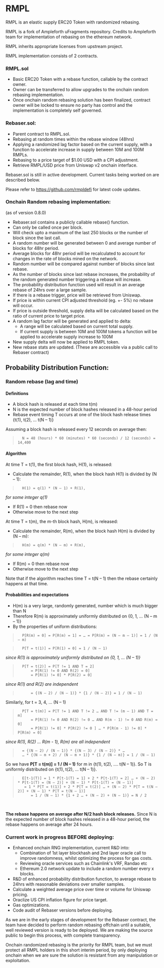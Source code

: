 # RMPL

RMPL is an elastic supply ERC20 Token with randomized rebasing.

RMPL is a fork of Ampleforth uFragments repository. Credits to
Ampleforth team for implementation of rebasing on the ethereum network.

RMPL inherits appropriate licenses from upstream project.

RMPL implementation consists of 2 contracts.

### RMPL.sol

-   Basic ERC20 Token with a rebase function, callable by the contract
    owner.
-   Owner can be transferred to allow upgrades to the onchain random
    rebasing implementation.
-   Once onchain random rebasing solution has been finalized, contract
    owner will be locked to ensure no party has control and the
    implementation is completely self governed.

### Rebaser.sol:

-   Parent contract to RMPL.sol.
-   Rebasing at random times within the rebase window (48hrs)
-   Applying a randomized lag factor based on the current supply, with a
    function to accelerate increase in supply between 10M and 100M
    RMPLs.
-   Rebasing to a price target of \$1.00 USD with a CPI adjustment.
-   Retrieve RMPL/USD price from Uniswap v2 onchain interface.

Rebaser.sol is still in active development. Current tasks being worked
on are described below.

Please refer to https://github.com/rmpldefi for latest code updates.

### Onchain Random rebasing implementation:

(as of version 0.8.0)

-   Rebaser.sol contains a publicly callable rebase() function.
-   Can only be called once per block.
-   Will check upto a maximum of the last 250 blocks or the number of
    block since the last call.
-   A random number will be generated between 0 and average number of
    blocks for 48hr period.
-   Average blocks for 48hr period will be recalculated to account for
    changes in the rate of blocks mined on the network.
-   Random number will be compared against number of blocks since last
    rebase.
-   As the number of blocks since last rebase increases, the probability
    of the random generated number triggering a rebase will increase.
-   The probability distribution function used will result in an average
    rebase of 24hrs over a large sample.
-   If there is a rebase trigger, price will be retrieved from Uniswap.
-   If price is within current CPI adjusted threshold (eg. +- 5%) no
    rebase will occur.
-   If price is outside threshold, supply delta will be calculated based
    on the ratio of current price to target price.
-   A random lag factor will be generated and applied to delta:
    -   A range will be calculated based on current total supply.
    -   If current supply is between 10M and 100M tokens a function will
        be applied to accelerate supply increase to 100M
-   New supply delta will now be applied to RMPL token.
-   New rebase stats are updated. (These are accessible via a public
    call to Rebaser contract)

## Probability Distribution Function:

### Random rebase (lag and time)

#### Definitions
- A block hash is released at each time t(m)
- N is the expected number of block hashes released in a 48-hour period 
- Rebase event timing T occurs at one of the block hash release times {t(1), t(2), … t(N – 1)}

Assuming a block hash is released every 12 seconds on average then:
>		N = 48 (hours) * 60 (minutes) * 60 (seconds) / 12 (seconds) = 14,400

#### Algorithm

At time T = t(1), the first block hash, H(1), is released:
- Calculate the remainder, R(1), when the block hash H(1) is divided by (N – 1):
>		H(1) = q(1) * (N – 1) + R(1),			
*for some integer q(1)*

- If R(1) = 0 then rebase now
- Otherwise move to the next step

At time T = t(m), the m-th block hash, H(m), is released:
- Calculate the remainder, R(m), when the block hash H(m) is divided by (N – m):
>		H(m) = q(m) * (N – m) + R(m),			
*for some integer q(m)*

- If R(m) = 0 then rebase now
- Otherwise move to the next step


Note that if the algorithm reaches time T = t(N – 1) then the rebase certainly happens at that time.
 
#### Probabilities and expectations
- H(m) is a very large, randomly generated, number which is much bigger than N
- Therefore R(m) is approximately uniformly distributed on {0, 1, … (N – m – 1)}
- By the properties of uniform distributions:
>		P[R(m) = 0] = P[R(m) = 1] = … = P[R(m) = (N – m – 1)] = 1 / (N – m)

>		P[T = t(1)] = P[R(1) = 0] = 1 / (N – 1) 
*since R(1) is approximately uniformly distributed on {0, 1, … (N – 1)}*

>		P[T = t(2)] = P[T != 1 AND T = 2]
>			= P[R(1) != 0 AND R(2) = 0]
>			= P[R(1) != 0] * P[R(2) = 0]		
*since R(1) and R(2) are independent*
>			= {(N – 2) / (N – 1)} * {1 / (N – 2)} = 1 / (N – 1)

Similarly, for t = 3, 4, … (N – 1)
>		P[T = t(m)] = P[T != 1 AND T != 2 … AND T != (m – 1) AND T = m]
>			= P[R(1) != 0 AND R(2) != 0 … AND R(m - 1) != 0 AND R(m) = 0]
>			= P[R(1) != 0] * P[R(2) != 0 ] … * P[R(m - 1) != 0] * P[R(m) = 0]
*since R(1), R(2) … R(m - 1), R(m) are all independent*
>		= {(N – 2) / (N – 1)} * {(N – 3) / (N – 2)} * … 
>		… * {(N – m + 2) / (N – m + 1)} * {1 / (N – m)} = 1 / (N – 1)

So we have **P[T = t(m)] = 1 / (N – 1)** for m in {t(1), t(2), …. t(N – 1)}.
So T is uniformly distributed on {t(1), t(2), … t(N – 1)}.

>		E[t-1(T)] = 1 * P[t-1(T) = 1] + 2 * P[t-1(T) = 2] … + (N – 2) * P[t-1(T) = (N – 2)] + (N – 1) * P[t-1(T) = (N – 1)]
>		 = 1 * P[T = t(1)] + 2 * P[T = t(2)] … + (N – 2) * P[T = t(N – 2)] + (N – 1) * P[T = t(N – 1)]
>		 	= 1 / (N – 1) * {1 + 2 … + (N – 2) + (N – 1)} = N / 2

<br>

**The rebase happens on average after N/2 hash block releases.** Since N is the expected number of block hashes released in a 48-hour period, the rebase happens on average after 24 hours.


### Current work in progress BEFORE deploying:

-   Enhanced onchain RNG implementation, current R&D into:
    -   Combination of 1st layer blockhash and 2nd layer oracle call to
        improve randomness, whilst optimizing the process for gas costs.
    -   Reviewing oracle services such as Chainlink's VRF, Randao etc
    -   Ethereum 2.0 network update to include a random number every x
        blocks.
-   R&D of enhanced probability distribution function, to average rebase
    to 24hrs with reasonable deviations over smaller samples.
-   Calculate a weighted average price over time or volume for Uniswap
    pricing.
-   Oraclize US CPI inflation figure for price target.
-   Gas optimizations.
-   Code audit of Rebaser versions before deploying.

As we are in the early stages of development for the Rebaser contract,
the team have decided to perform random rebasing offchain until a
suitable, well reviewed version is ready to be deployed. We are making
the source public to begin this process, with complete transparency.

Onchain randomized rebasing is the priority for RMPL team, but we must
protect all RMPL holders in this short interim period, by only deploying
onchain when we are sure the solution is resistant from any manipulation
or exploitation.
